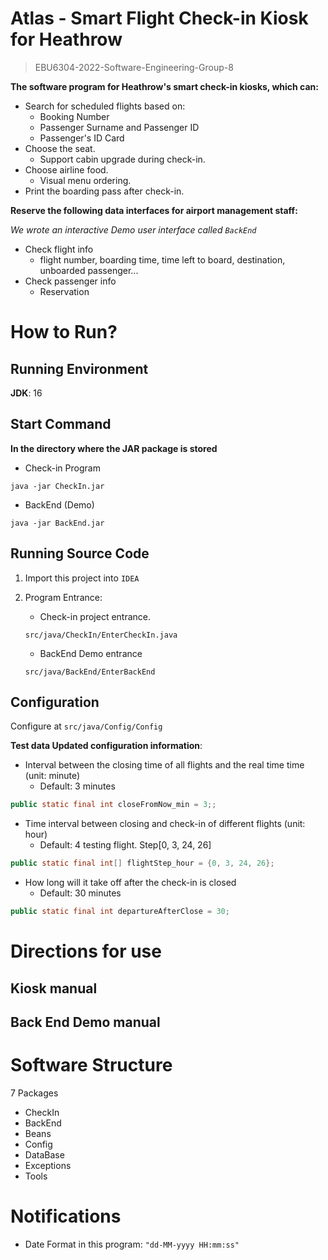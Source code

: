 # Atlas - Smart Flight Check-in Kiosk for Heathrow

> EBU6304-2022-Software-Engineering-Group-8

**The software program for Heathrow's smart check-in kiosks, which can:**

- Search for scheduled flights based on:
  - Booking Number
  - Passenger Surname and Passenger ID
  - Passenger's ID Card
- Choose the seat.
  - Support cabin upgrade during check-in.
- Choose airline food.
  - Visual menu ordering.
- Print the boarding pass after check-in.

**Reserve the following data interfaces for airport management staff:** 

*We wrote an interactive Demo user interface called `BackEnd`*

- Check flight info
  - flight number, boarding time, time left to board, destination, unboarded passenger...
- Check passenger info
  - Reservation

# How to Run?

## Running Environment

**JDK**: 16

## Start Command

**In the directory where the JAR package is stored**

- Check-in Program

```shell
java -jar CheckIn.jar
```

- BackEnd (Demo)

```shell
java -jar BackEnd.jar
```

## Running Source Code

1. Import this project into `IDEA`

2. Program Entrance:

   - Check-in project entrance.

   ```
   src/java/CheckIn/EnterCheckIn.java
   ```

   - BackEnd Demo entrance

   ```
   src/java/BackEnd/EnterBackEnd
   ```

## Configuration

Configure at  `src/java/Config/Config`

**Test data Updated configuration information**:

- Interval between the closing time of all flights and the real time time (unit: minute)
  - Default: 3 minutes

```java
public static final int closeFromNow_min = 3;;
```

- Time interval between closing and check-in of different flights (unit: hour)
  - Default: 4 testing flight. Step[0, 3, 24, 26]

```java
public static final int[] flightStep_hour = {0, 3, 24, 26};
```

- How long will it take off after the check-in is closed
  - Default: 30 minutes

```java
public static final int departureAfterClose = 30;
```

# Directions for use

## Kiosk manual



## Back End Demo manual



# Software Structure

7 Packages

- CheckIn
- BackEnd
- Beans
- Config
- DataBase
- Exceptions
- Tools

# Notifications
* Date Format in this program: `"dd-MM-yyyy HH:mm:ss"`

